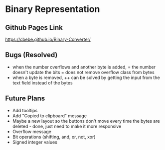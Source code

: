 # Binary Representation

## Github Pages Link

https://cbebe.github.io/Binary-Converter/

## Bugs (Resolved)

- when the number overflows and another byte is added,
  = the number doesn't update the bits
  = does not remove overflow class from bytes
- when a byte is removed,
  ++ can be solved by getting the input from the text field instead of the bytes

## Future Plans

- Add tooltips
- Add "Copied to clipboard" message
- Maybe a new layout so the buttons don't move every time the bytes are deleted - done, just need to make it more responsive
- Overflow message
- Bit operations (shifting, and, or, not, xor)
- Signed integer values

